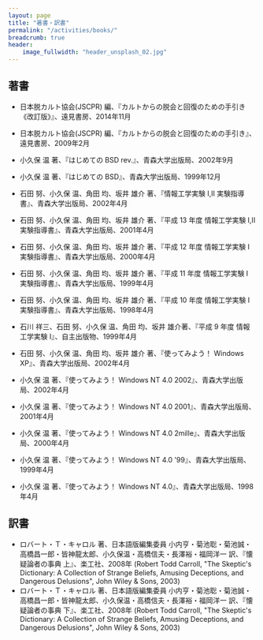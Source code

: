 ```yaml
---
layout: page
title: "著書・訳書"
permalink: "/activities/books/"
breadcrumb: true
header:
    image_fullwidth: "header_unsplash_02.jpg"
---
```


## 著書

* 日本脱カルト協会(JSCPR) 編、『カルトからの脱会と回復のための手引き《改訂版》』、遠見書房、2014年11月
* 日本脱カルト協会(JSCPR) 編、『カルトからの脱会と回復のための手引き』、遠見書房、2009年2月

* 小久保 温 著、『はじめての BSD rev.』、青森大学出版局、2002年9月
* 小久保 温 著、『はじめての BSD』、青森大学出版局、1999年12月

* 石田 努、小久保 温、角田 均、坂井 雄介 著、『情報工学実験 I,II 実験指導書』、青森大学出版局、2002年4月
* 石田 努、小久保 温、角田 均、坂井 雄介 著、『平成 13 年度 情報工学実験 I,II 実験指導書』、青森大学出版局、2001年4月
* 石田 努、小久保 温、角田 均、坂井 雄介 著、『平成 12 年度 情報工学実験 I 実験指導書』、青森大学出版局、2000年4月
* 石田 努、小久保 温、角田 均、坂井 雄介 著、『平成 11 年度 情報工学実験 I 実験指導書』、青森大学出版局、1999年4月
* 石田 努、小久保 温、角田 均、坂井 雄介 著、『平成 10 年度 情報工学実験 I 実験指導書』、青森大学出版局、1998年4月
* 石川 祥三、石田 努、小久保 温、角田 均、坂井 雄介著、『平成 9 年度 情報工学実験 I』、自主出版物、1999年4月

* 石田 努、小久保 温、角田 均、坂井 雄介 著、『使ってみよう！ Windows XP』、青森大学出版局、2002年4月

* 小久保 温 著、『使ってみよう！ Windows NT 4.0 2002』、青森大学出版局、2002年4月
* 小久保 温 著、『使ってみよう！ Windows NT 4.0 2001』、青森大学出版局、2001年4月
* 小久保 温 著、『使ってみよう！ Windows NT 4.0 2mille』、青森大学出版局、2000年4月
* 小久保 温 著、『使ってみよう！ Windows NT 4.0 '99』、青森大学出版局、1999年4月
* 小久保 温 著、『使ってみよう！ Windows NT 4.0』、青森大学出版局、1998年4月

## 訳書

* ロバート・Ｔ・キャロル 著、日本語版編集委員 小内亨・菊池聡・菊池誠・高橋昌一郎・皆神龍太郎、小久保温・高橋信夫・長澤裕・福岡洋一 訳、『懐疑論者の事典 上』、楽工社、2008年 (Robert Todd Carroll, "The Skeptic's Dictionary: A Collection of Strange Beliefs, Amusing Deceptions, and Dangerous Delusions", John Wiley & Sons, 2003)
* ロバート・Ｔ・キャロル 著、日本語版編集委員 小内亨・菊池聡・菊池誠・高橋昌一郎・皆神龍太郎、小久保温・高橋信夫・長澤裕・福岡洋一 訳、『懐疑論者の事典 下』、楽工社、2008年 (Robert Todd Carroll, "The Skeptic's Dictionary: A Collection of Strange Beliefs, Amusing Deceptions, and Dangerous Delusions", John Wiley & Sons, 2003)
